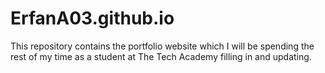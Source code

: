 # ErfanA03.github.io
This repository contains the portfolio website which I will be spending the rest of my time as a student at The Tech Academy filling in and updating.